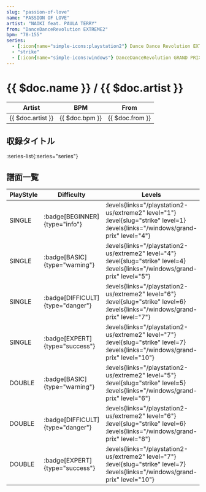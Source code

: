 ```yaml
---
slug: "passion-of-love"
name: "PASSION OF LOVE"
artist: "NAOKI feat. PAULA TERRY"
from: "DanceDanceRevolution EXTREME2"
bpm: "78-155"
series:
  - [:icon{name="simple-icons:playstation2"} Dance Dance Revolution EXTREME 2 :icon{name="flag:us-4x3"}](/playstation2-us/extreme2)
  - "strike"
  - [:icon{name="simple-icons:windows"} DanceDanceRevolution GRAND PRIX (グランプリプレー)](/windows/grand-prix)
---
```


# {{ $doc.name }} / {{ $doc.artist }}

|Artist|BPM|From|
|------|---|----|
|{{ $doc.artist }}|{{ $doc.bpm }}|{{ $doc.from }}|

## 収録タイトル

:series-list{:series="series"}

## 譜面一覧

|PlayStyle|Difficulty|Levels|Notes|Movie|
|---------|----------|------|-----|-----|
|SINGLE| :badge[BEGINNER]{type="info"}| :levels{links="/playstation2-us/extreme2" level="1"} :level{slug="strike" level=1}  :levels{links="/windows/grand-prix" level="4"}|101/0||
|SINGLE| :badge[BASIC]{type="warning"}| :levels{links="/playstation2-us/extreme2" level="4"} :level{slug="strike" level=4}  :levels{links="/windows/grand-prix" level="5"}|154/10||
|SINGLE| :badge[DIFFICULT]{type="danger"}| :levels{links="/playstation2-us/extreme2" level="6"} :level{slug="strike" level=6}  :levels{links="/windows/grand-prix" level="7"}|224/18||
|SINGLE| :badge[EXPERT]{type="success"}| :levels{links="/playstation2-us/extreme2" level="7"} :level{slug="strike" level=7}  :levels{links="/windows/grand-prix" level="10"}|290/22||
|DOUBLE| :badge[BASIC]{type="warning"}| :levels{links="/playstation2-us/extreme2" level="5"} :level{slug="strike" level=5}  :levels{links="/windows/grand-prix" level="6"}|161/29||
|DOUBLE| :badge[DIFFICULT]{type="danger"}| :levels{links="/playstation2-us/extreme2" level="6"} :level{slug="strike" level=6}  :levels{links="/windows/grand-prix" level="8"}|221/18||
|DOUBLE| :badge[EXPERT]{type="success"}| :levels{links="/playstation2-us/extreme2" level="7"} :level{slug="strike" level=7}  :levels{links="/windows/grand-prix" level="10"}|287/19||
